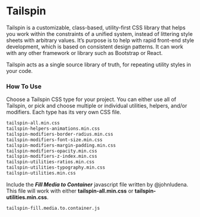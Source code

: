 # Tailspin

Tailspin is a customizable, class-based, utility-first CSS library that helps you work within the constraints of a unified system, instead of littering style sheets with arbitrary values. It’s purpose is to help with rapid front-end style development, which is based on consistent design patterns. It can work with any other framework or library such as Bootstrap or React.

Tailspin acts as a single source library of truth, for repeating utility styles in your code.

### How To Use

Choose a Tailspin CSS type for your project. You can either use all of Tailspin, or pick and choose multiple or individual utilities, helpers, and/or modifiers. 
Each type has its very own CSS file.

```html
tailspin-all.min.css
tailspin-helpers-animations.min.css
tailspin-modifiers-border-radius.min.css
tailspin-modifiers-font-size.min.css
tailspin-modifiers-margin-padding.min.css
tailspin-modifiers-opacity.min.css
tailspin-modifiers-z-index.min.css
tailspin-utilities-ratios.min.css
tailspin-utilities-typography.min.css
tailspin-utilities.min.css
```

Include the **_Fill Media to Container_** javascript file written by @johnludena.   
This file will work with either __tailspin-all.min.css__ or __tailspin-utilities.min.css__.

```html
tailspin-fill.media.to.container.js
```
